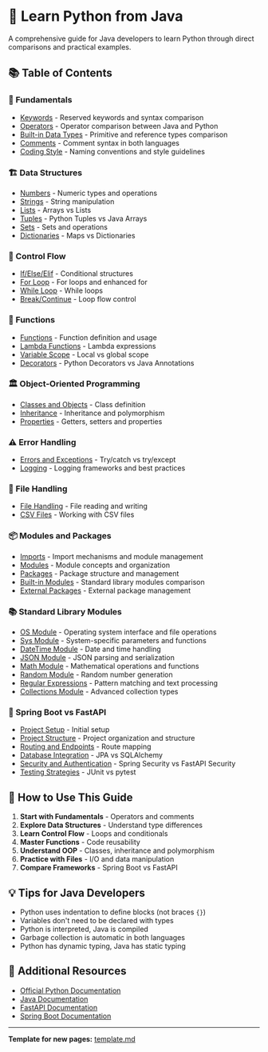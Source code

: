 # 🐍 Learn Python from Java

A comprehensive guide for Java developers to learn Python through direct comparisons and practical examples.

## 📚 Table of Contents

### 🔧 Fundamentals
- [Keywords](fundamentals/keywords.md) - Reserved keywords and syntax comparison
- [Operators](fundamentals/operators.md) - Operator comparison between Java and Python
- [Built-in Data Types](fundamentals/built-in-data-types.md) - Primitive and reference types comparison
- [Comments](fundamentals/comments.md) - Comment syntax in both languages
- [Coding Style](fundamentals/coding-style.md) - Naming conventions and style guidelines

### 🏗️ Data Structures
- [Numbers](data-structures/numbers.md) - Numeric types and operations
- [Strings](data-structures/string.md) - String manipulation
- [Lists](data-structures/list.md) - Arrays vs Lists
- [Tuples](data-structures/tuple.md) - Python Tuples vs Java Arrays
- [Sets](data-structures/set.md) - Sets and operations
- [Dictionaries](data-structures/dictionary.md) - Maps vs Dictionaries

### 🔄 Control Flow
- [If/Else/Elif](control-flow/if-else-elif.md) - Conditional structures
- [For Loop](control-flow/for-loop.md) - For loops and enhanced for
- [While Loop](control-flow/while-loop.md) - While loops
- [Break/Continue](control-flow/break-continue.md) - Loop flow control

### 🎯 Functions
- [Functions](functions/functions.md) - Function definition and usage
- [Lambda Functions](functions/lambda-function.md) - Lambda expressions
- [Variable Scope](functions/variables-scope.md) - Local vs global scope
- [Decorators](functions/decorators.md) - Python Decorators vs Java Annotations

### 🏛️ Object-Oriented Programming
- [Classes and Objects](oop/classes-and-objects.md) - Class definition
- [Inheritance](oop/inheritance.md) - Inheritance and polymorphism
- [Properties](oop/properties.md) - Getters, setters and properties

### ⚠️ Error Handling
- [Errors and Exceptions](errors/errors-and-exceptions.md) - Try/catch vs try/except
- [Logging](errors/logging.md) - Logging frameworks and best practices

### 📁 File Handling
- [File Handling](file-handling/file-handling.md) - File reading and writing
- [CSV Files](file-handling/reading-and-writing-csv-files.md) - Working with CSV files

### 📦 Modules and Packages
- [Imports](modules-packages/Imports.md) - Import mechanisms and module management
- [Modules](modules-packages/modules.md) - Module concepts and organization
- [Packages](modules-packages/packages.md) - Package structure and management
- [Built-in Modules](modules-packages/built-in-modules.md) - Standard library modules comparison
- [External Packages](modules-packages/external-packages.md) - External package management

### 📚 Standard Library Modules
- [OS Module](standard-library-modules/os-module.md) - Operating system interface and file operations
- [Sys Module](standard-library-modules/sys-module.md) - System-specific parameters and functions
- [DateTime Module](standard-library-modules/datetime-module.md) - Date and time handling
- [JSON Module](standard-library-modules/json-module.md) - JSON parsing and serialization
- [Math Module](standard-library-modules/math-module.md) - Mathematical operations and functions
- [Random Module](standard-library-modules/random-module.md) - Random number generation
- [Regular Expressions](standard-library-modules/re-module.md) - Pattern matching and text processing
- [Collections Module](standard-library-modules/collections-module.md) - Advanced collection types

### 🚀 Spring Boot vs FastAPI
- [Project Setup](springboot-vs-fastapi/project-setup.md) - Initial setup
- [Project Structure](springboot-vs-fastapi/project-structure.md) - Project organization and structure
- [Routing and Endpoints](springboot-vs-fastapi/routing-endpoints.md) - Route mapping
- [Database Integration](springboot-vs-fastapi/database-integration.md) - JPA vs SQLAlchemy
- [Security and Authentication](springboot-vs-fastapi/security-authentication.md) - Spring Security vs FastAPI Security
- [Testing Strategies](springboot-vs-fastapi/testing-strategies.md) - JUnit vs pytest

## 🎯 How to Use This Guide

1. **Start with Fundamentals** - Operators and comments
2. **Explore Data Structures** - Understand type differences
3. **Learn Control Flow** - Loops and conditionals
4. **Master Functions** - Code reusability
5. **Understand OOP** - Classes, inheritance and polymorphism
6. **Practice with Files** - I/O and data manipulation
7. **Compare Frameworks** - Spring Boot vs FastAPI

## 💡 Tips for Java Developers

- Python uses indentation to define blocks (not braces `{}`)
- Variables don't need to be declared with types
- Python is interpreted, Java is compiled
- Garbage collection is automatic in both languages
- Python has dynamic typing, Java has static typing

## 🔗 Additional Resources

- [Official Python Documentation](https://docs.python.org/3/)
- [Java Documentation](https://docs.oracle.com/en/java/)
- [FastAPI Documentation](https://fastapi.tiangolo.com/)
- [Spring Boot Documentation](https://spring.io/projects/spring-boot)

---

**Template for new pages:** [template.md](template.md)
